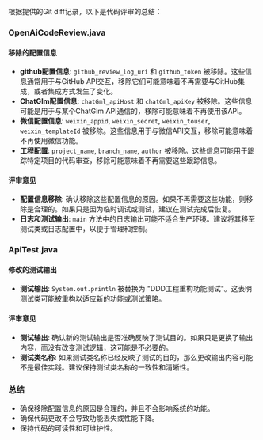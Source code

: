 根据提供的Git diff记录，以下是代码评审的总结：

### OpenAiCodeReview.java

#### 移除的配置信息
- **github配置信息**: `github_review_log_uri` 和 `github_token` 被移除。这些信息通常用于与GitHub API交互，移除它们可能意味着不再需要与GitHub集成，或者集成方式发生了变化。
- **ChatGlm配置信息**: `chatGml_apiHost` 和 `chatGml_apiKey` 被移除。这些信息可能是用于与某个ChatGlm API通信的，移除可能意味着不再使用该API。
- **微信配置信息**: `weixin_appid`, `weixin_secret`, `weixin_touser`, `weixin_templateId` 被移除。这些信息用于与微信API交互，移除可能意味着不再使用微信功能。
- **工程配置**: `project_name`, `branch_name`, `author` 被移除。这些信息可能用于跟踪特定项目的代码审查，移除可能意味着不再需要这些跟踪信息。

#### 评审意见
- **配置信息移除**: 确认移除这些配置信息的原因。如果不再需要这些功能，则移除是合理的。如果只是因为临时调试或测试，建议在测试完成后恢复。
- **日志和测试输出**: `main` 方法中的日志输出可能不适合生产环境。建议将其移至测试类或日志配置中，以便于管理和控制。

### ApiTest.java

#### 修改的测试输出
- **测试输出**: `System.out.println` 被替换为 "DDD工程重构功能测试"。这表明测试类可能被重构以适应新的功能或测试策略。

#### 评审意见
- **测试输出**: 确认新的测试输出是否准确反映了测试目的。如果只是更换了输出内容，而没有改变测试逻辑，这可能是不必要的。
- **测试类名称**: 如果测试类名称已经反映了测试的目的，那么更改输出内容可能不是最佳实践。建议保持测试类名称的一致性和清晰性。

### 总结
- 确保移除配置信息的原因是合理的，并且不会影响系统的功能。
- 确保代码更改不会导致功能丢失或性能下降。
- 保持代码的可读性和可维护性。